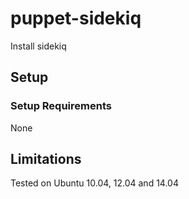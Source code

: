 puppet-sidekiq
==============

Install sidekiq

## Setup

### Setup Requirements

None

## Limitations

Tested on Ubuntu 10.04, 12.04 and 14.04
